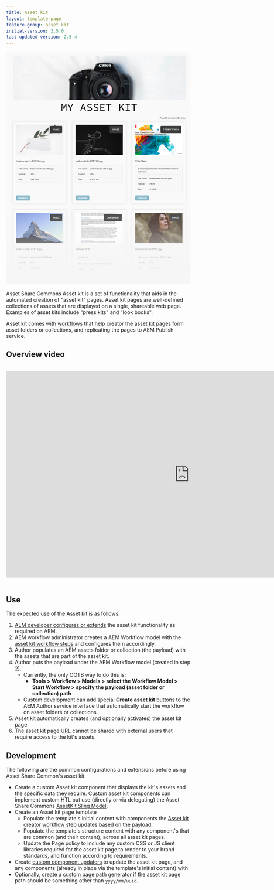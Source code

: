 ```yaml
---
title: Asset kit 
layout: template-page
feature-group: asset kit
initial-version: 2.5.0
last-updated-version: 2.5.4
---
```


![Asset kit](./images/main.png)
 
Asset Share Commons Asset kit  is a set of functionality that aids in the automated creation of "asset kit" pages. Asset kit pages are well-defined collections of assets that are displayed on a single, shareable web page. Examples of asset kits include "press kits" and "look books".

Asset kit comes with [workflows](../workflows/index.md) that help creator the asset kit pages form asset folders or collections, and replicating the pages to AEM Publish service.


## Overview video

<iframe title="Adobe Video Publishing Cloud Player" width="1000px" height="563px" style="margin: 1rem auto;" src="https://video.tv.adobe.com/v/3415467/?learn=on&quality=12" frameborder="0" webkitallowfullscreen mozallowfullscreen allowfullscreen scrolling="no"></iframe>

## Use

The expected use of the Asset kit is as follows:

1.  [AEM developer configures or extends](#developer) the asset kit functionality as required on AEM.
1.  AEM workflow administrator creates a AEM Workflow model with the [asset kit workflow steps](../workflows/index.md) and configures them accordingly.
1.  Author populates an AEM assets folder or collection (the payload) with the assets that are part of the asset kit.
1.  Author puts the payload under the AEM Workflow model (created in step 2).
    + Currently, the only OOTB way to do this is:
       + __Tools > Workflow > Models > select the Workflow Model > Start Workflow > specify the payload (asset folder or collection) path__
    + Custom development can add special __Create asset kit__ buttons to the AEM Author service interface that automatically start the workflow on asset folders or collections.
1.  Asset kit automatically creates (and optionally activates) the asset kit page
1.  The asset kit page URL cannot be shared with external users that require access to the kit's assets.

## Development

The following are the common configurations and extensions before using Asset Share Common's asset kit.

+   Create a custom Asset kit component that displays the kit's assets and the specific data they require. Custom asset kit components can implement custom HTL but use (directly or via delegating) the Asset Share Commons [AssetKit Sling Model](https://javadoc.io/static/com.adobe.aem.commons/assetshare.core/2.5.2/com/adobe/aem/commons/assetshare/components/assetkit/AssetKit.html).
+   Create an Asset kit page template
    + Populate the template's initial content with components the [Asset kit creator workflow step](../workflows/index.md#asset-kit-creator) updates based on the payload.
    + Populate the template's structure content with any component's that are common (and their content), across all asset kit pages.
    + Update the Page policy to include any custom CSS or JS client libraries required for the asset kit page to render to your brand standards, and function according to requirements.
+   Create [custom component updaters](../workflows/index.md#custom-component-updaters) to update the asset kit page, and any components (already in place via the template's initial content) with 
+   Optionally, create a [custom page path generator](../workflows/index.md/#custom-page-path-generators) if the asset kit page path should be something other than `yyyy/mm/uuid`.
